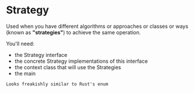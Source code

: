# Strategy

Used when you have different algorithms or approaches or classes or ways (known as **"strategies"**) to achieve the same operation. 

You'll need:
* the Strategy interface
* the concrete Strategy implementations of this interface
* the context class that will use the Strategies
* the main

~~~admonish warning title="Like Rust enum"
Looks freakishly similar to Rust's enum
~~~
